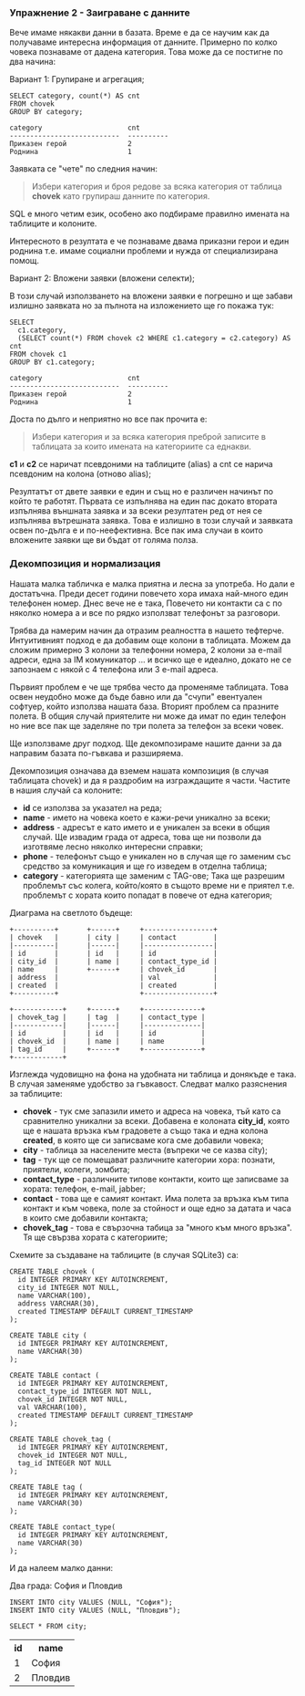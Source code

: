 ### Упражнение 2 - Заиграване с данните

Вече имаме някакви данни в базата. Време е да се научим как да получаваме интересна информация от данните. Примерно по колко човека познаваме от дадена категория. Това може да се постигне по два начина:

Вариант 1: Групиране и агрегация;

    SELECT category, count(*) AS cnt 
    FROM chovek 
    GROUP BY category;

    category                     cnt       
    ---------------------------  ----------
    Приказен герой               2         
    Роднина                      1         

Заявката се "чете" по следния начин:

> Избери категория и броя редове за всяка категория от таблица **chovek** като групираш данните по категория.

SQL е много четим език, особено ако подбираме правилно имената на таблиците и колоните.

Интересното в резултата е че познаваме двама приказни герои и един роднина т.е. имаме социални проблеми и нужда от специализирана помощ.

Вариант 2: Вложени заявки (вложени селекти);

В този случай използването на вложени заявки е погрешно и ще забави излишно заявката но за пълнота на изложението ще го покажа тук:

    SELECT 
      c1.category, 
      (SELECT count(*) FROM chovek c2 WHERE c1.category = c2.category) AS cnt 
    FROM chovek c1 
    GROUP BY c1.category;

    category                     cnt       
    ---------------------------  ----------
    Приказен герой               2         
    Роднина                      1         

Доста по дълго и неприятно но все пак прочита е:

> Избери категория и за всяка категория преброй записите в таблицата за които имената на категориите са еднакви.

**c1** и **c2** се наричат псевдоними на таблиците (alias) а cnt се нарича псевдоним на колона (отново alias);

Резултатът от двете заявки е един и същ но е различен начинът по който те работят. Първата се изпълнява на един пас докато втората изпълнява външната заявка и за всеки резултатен ред от нея се изпълнява вътрешната заявка. Това е излишно в този случай и заявката освен по-дълга е и по-неефективна. Все пак има случаи в които вложените заявки ще ви бъдат от голяма полза.


### Декомпозиция и нормализация

Нашата малка табличка е малка приятна и лесна за употреба. Но дали е достатъчна. Преди десет години повечето хора имаха най-много един телефонен номер. Днес вече не е така, Повечето ни контакти са с по няколко номера а и все по рядко използват телефонът за разговори. 

Трябва да намерим начин да отразим реалността в нашето тефтерче. Интуитивният подход е да добавим още колони в таблицата. Можем да сложим примерно 3 колони за телефонни номера, 2 колони за e-mail адреси, една за IM комуникатор ... и всичко ще е идеално, докато не се запознаем с някой с 4 телефона или 3 e-mail адреса.

Първият проблем е че ще трябва често да променяме таблицата. Това освен неудобно може да бъде бавно или да "счупи" евентуален софтуер, който използва нашата база.
Вторият проблем са празните полета. В общия случай приятелите ни може да имат по един телефон но ние все пак ще заделяне по три полета за телефон за всеки човек. 

Ще използваме друг подход. Ще декомпозираме нашите данни за да направим базата по-гъвкава и разширяема.

Декомпозиция означава да вземем нашата композиция (в случая таблицата chovek) и да я раздробим на изграждащите я части. 
Частите в нашия случай са колоните:

* **id** се използва за указател на реда;
* **name** - името на човека което е кажи-речи уникално за всеки;
* **address** - адресът е като името и е уникален за всеки в общия случай. Ще извадим града от адреса, това ще ни позволи да изготвяме лесно няколко интересни справки;
* **phone** - телефонът също е уникален но в случая ще го заменим със средство за комуникация и ще го изведем в отделна таблица;
* **category** - категорията ще заменим с TAG-ове; Така ще разрешим проблемът със колега, който/която в същото време ни е приятел т.е. проблемът с хората които попадат в повече от една категория;

Диаграма на светлото бъдеще:

    +----------+       +------+     +-----------------+
    | chovek   |       | city |     | contact         |
    |----------|       |------|     |-----------------|
    | id       |       | id   |     | id              |
    | city_id  |       | name |     | contact_type_id |
    | name     |       +------+     | chovek_id       |
    | address  |                    | val             |
    | created  |                    | created         |
    +----------+                    +-----------------+

    +------------+     +------+     +--------------+
    | chovek_tag |     | tag  |     | contact_type |
    |------------|     |------|     |--------------|
    | id         |     | id   |     | id           |
    | chovek_id  |     | name |     | name         |
    | tag_id     |     +------+     +--------------+
    +------------+


Изглежда чудовищно на фона на удобната ни таблица и донякъде е така. В случая заменяме удобство за гъвкавост. Следват малко разяснения за таблиците:

* **chovek** - тук сме запазили името и адреса на човека, тъй като са сравнително уникални за всеки. Добавена е колоната **city_id**, която ще е нашата връзка към градовете а също така и една колона **created**, в която ще си записваме кога сме добавили човека;
* **city** - таблица за населените места (въпреки че се казва city);
* **tag** - тук ще се помещават различните категории хора: познати, приятели, колеги, зомбита;
* **contact_type** - различните типове контакти, които ще записваме за хората: телефон, e-mail, jabber;
* **contact** - това ще е самият контакт. Има полета за връзка към типа контакт и към човека, поле за стойност и още едно за датата и часа в които сме добавили контакта;
* **chovek_tag** - това е свързочна табица за "много към много връзка". Тя ще свързва хората с категориите;

Схемите за създаване на таблиците (в случая SQLite3) са:

    CREATE TABLE chovek (
      id INTEGER PRIMARY KEY AUTOINCREMENT,
      city_id INTEGER NOT NULL,
      name VARCHAR(100),
      address VARCHAR(30),
      created TIMESTAMP DEFAULT CURRENT_TIMESTAMP
    );

    CREATE TABLE city (
      id INTEGER PRIMARY KEY AUTOINCREMENT,
      name VARCHAR(30)
    );

    CREATE TABLE contact (
      id INTEGER PRIMARY KEY AUTOINCREMENT,
      contact_type_id INTEGER NOT NULL,
      chovek_id INTEGER NOT NULL,
      val VARCHAR(100),
      created TIMESTAMP DEFAULT CURRENT_TIMESTAMP
    );

    CREATE TABLE chovek_tag (
      id INTEGER PRIMARY KEY AUTOINCREMENT,
      chovek_id INTEGER NOT NULL,
      tag_id INTEGER NOT NULL
    );

    CREATE TABLE tag (
      id INTEGER PRIMARY KEY AUTOINCREMENT,
      name VARCHAR(30)
    );

    CREATE TABLE contact_type(
      id INTEGER PRIMARY KEY AUTOINCREMENT,
      name VARCHAR(30)
    );

И да налеем малко данни:

Два града: София и Пловдив

    INSERT INTO city VALUES (NULL, "София");
    INSERT INTO city VALUES (NULL, "Пловдив");

    SELECT * FROM city;

<table>
<TR><TH>id</TH>
<TH>name</TH>
</TR>
<TR><TD>1</TD>
<TD>София</TD>
</TR>
<TR><TD>2</TD>
<TD>Пловдив</TD>
</TR>
</table>




